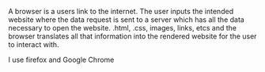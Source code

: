 A browser is a users link to the internet.  The user inputs the intended
website where the data request is sent to a server which has all the data
necessary to open the website. .html, .css, images, links, etcs and the
browser translates all that information into the rendered website for the user
to interact with.

I use firefox and Google Chrome
